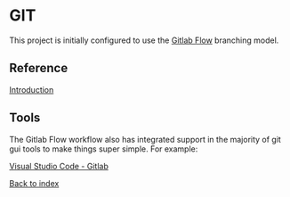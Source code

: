 # GIT

This project is initially configured to use the [Gitlab Flow](https://docs.gitlab.com/ee/topics/gitlab_flow.html) branching model.

## Reference

[Introduction](https://docs.gitlab.com/ee/topics/gitlab_flow.html)  

## Tools

The Gitlab Flow workflow also has integrated support in the majority of git gui tools to make things super simple. For example:  

[Visual Studio Code - Gitlab](https://docs.gitlab.com/ee/user/project/repository/vscode.html)  

[Back to index](../README.md)
